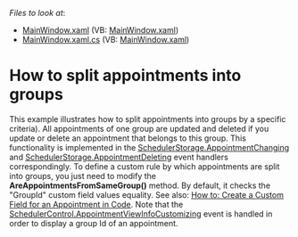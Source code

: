 <!-- default file list -->
*Files to look at*:

* [MainWindow.xaml](./CS/MainWindow.xaml) (VB: [MainWindow.xaml](./VB/MainWindow.xaml))
* [MainWindow.xaml.cs](./CS/MainWindow.xaml.cs) (VB: [MainWindow.xaml](./VB/MainWindow.xaml))
<!-- default file list end -->
# How to split appointments into groups


<p>This example illustrates how to split appointments into groups by a specific criteria). All appointments of one group are updated and deleted if you update or delete an appointment that belongs to this group. This functionality is implemented in the <a href="http://documentation.devexpress.com/#WPF/DevExpressXpfSchedulerSchedulerStorage_AppointmentChangingtopic"><u>SchedulerStorage.AppointmentChanging</u></a> and <a href="http://documentation.devexpress.com/#WPF/DevExpressXpfSchedulerSchedulerStorage_AppointmentDeletingtopic"><u>SchedulerStorage.AppointmentDeleting</u></a> event handlers correspondingly. To define a custom rule by which appointments are split into groups, you just need to modify the <strong>AreAppointmentsFromSameGroup()</strong> method. By default, it checks the "GroupId" custom field values equality. See also: <a href="http://documentation.devexpress.com/#WindowsForms/CustomDocument5228"><u>How to: Create a Custom Field for an Appointment in Code</u></a>. Note that the <a href="http://documentation.devexpress.com/#WPF/DevExpressXpfSchedulerSchedulerControl_AppointmentViewInfoCustomizingtopic"><u>SchedulerControl.AppointmentViewInfoCustomizing</u></a> event is handled in order to display a group Id of an appointment.</p>

<br/>


